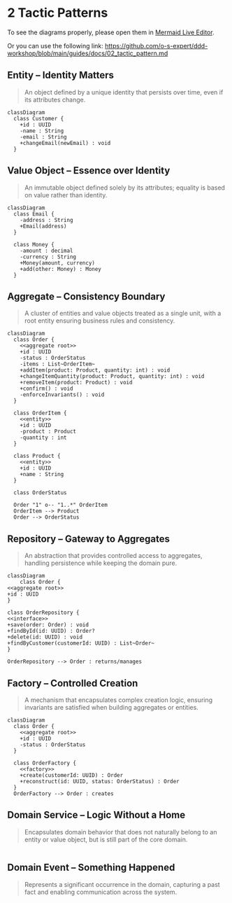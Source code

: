 # 2 Tactic Patterns

To see the diagrams properly, please open them in [Mermaid Live Editor](https://mermaid-js.github.io/mermaid-live-editor).

Or you can use the following link: https://github.com/o-s-expert/ddd-workshop/blob/main/guides/docs/02_tactic_pattern.md

## Entity – Identity Matters

> An object defined by a unique identity that persists over time, even if its attributes change.

```mermaid
classDiagram
  class Customer {
    +id : UUID
    -name : String
    -email : String
    +changeEmail(newEmail) : void
  }
```


## Value Object – Essence over Identity

> An immutable object defined solely by its attributes; equality is based on value rather than identity.

```mermaid
classDiagram
  class Email {
    -address : String
    +Email(address)
  }

  class Money {
    -amount : decimal
    -currency : String
    +Money(amount, currency)
    +add(other: Money) : Money
  }
```

## Aggregate – Consistency Boundary

> A cluster of entities and value objects treated as a single unit, with a root entity ensuring business rules and consistency.

```mermaid
classDiagram
  class Order {
    <<aggregate root>>
    +id : UUID
    -status : OrderStatus
    -items : List~OrderItem~
    +addItem(product: Product, quantity: int) : void
    +changeItemQuantity(product: Product, quantity: int) : void
    +removeItem(product: Product) : void
    +confirm() : void
    -enforceInvariants() : void
  }

  class OrderItem {
    <<entity>>
    +id : UUID
    -product : Product
    -quantity : int
  }

  class Product {
    <<entity>>
    +id : UUID
    +name : String
  }

  class OrderStatus

  Order "1" o-- "1..*" OrderItem
  OrderItem --> Product
  Order --> OrderStatus

```

## Repository – Gateway to Aggregates

> An abstraction that provides controlled access to aggregates, handling persistence while keeping the domain pure.

```mermaid
classDiagram
    class Order {
<<aggregate root>>
+id : UUID
}

class OrderRepository {
<<interface>>
+save(order: Order) : void
+findById(id: UUID) : Order?
+delete(id: UUID) : void
+findByCustomer(customerId: UUID) : List~Order~
}

OrderRepository --> Order : returns/manages

```


## Factory – Controlled Creation

> A mechanism that encapsulates complex creation logic, ensuring invariants are satisfied when building aggregates or entities.

```mermaid
classDiagram
  class Order {
    <<aggregate root>>
    +id : UUID
    -status : OrderStatus
  }

  class OrderFactory {
    <<factory>>
    +create(customerId: UUID) : Order
    +reconstruct(id: UUID, status: OrderStatus) : Order
  }
  OrderFactory --> Order : creates
```

## Domain Service – Logic Without a Home

> Encapsulates domain behavior that does not naturally belong to an entity or value object, but is still part of the core domain.

```mermaid

```

## Domain Event – Something Happened

> Represents a significant occurrence in the domain, capturing a past fact and enabling communication across the system.

```mermaid

```

